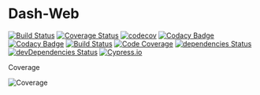 # Dash-Web

[![Build Status](https://travis-ci.com/ArnaudFlaesch/Dash-Web.svg?branch=master)](https://travis-ci.com/ArnaudFlaesch/Dash-Web)
[![Coverage Status](https://coveralls.io/repos/github/ArnaudFlaesch/Dash-Web/badge.svg?branch=master)](https://coveralls.io/github/ArnaudFlaesch/Dash-Web?branch=master)
[![codecov](https://codecov.io/gh/ArnaudFlaesch/Dash-Web/branch/master/graph/badge.svg)](https://codecov.io/gh/ArnaudFlaesch/Dash-Web)
[![Codacy Badge](https://api.codacy.com/project/badge/Grade/11fd289d78594b809ef1aaa1328c31c7)](https://www.codacy.com/app/arnaudflaesch/Dash-Web?utm_source=github.com&amp;utm_medium=referral&amp;utm_content=ArnaudFlaesch/Dash-Web&amp;utm_campaign=Badge_Grade)
[![Codacy Badge](https://api.codacy.com/project/badge/Coverage/11fd289d78594b809ef1aaa1328c31c7)](https://www.codacy.com/app/arnaudflaesch/Dash-Web?utm_source=github.com&amp;utm_medium=referral&amp;utm_content=ArnaudFlaesch/Dash-Web&amp;utm_campaign=Badge_Coverage)
[![Build Status](https://scrutinizer-ci.com/g/ArnaudFlaesch/Dash-Web/badges/build.png?b=master)](https://scrutinizer-ci.com/g/ArnaudFlaesch/Dash-Web/build-status/master)
[![Code Coverage](https://scrutinizer-ci.com/g/ArnaudFlaesch/Dash-Web/badges/coverage.png?b=master)](https://scrutinizer-ci.com/g/ArnaudFlaesch/Dash-Web/?branch=master)
[![dependencies Status](https://david-dm.org/ArnaudFlaesch/Dash-Web/status.svg)](https://david-dm.org/ArnaudFlaesch/Dash-Web)
[![devDependencies Status](https://david-dm.org/ArnaudFlaesch/Dash-Web/dev-status.svg)](https://david-dm.org/ArnaudFlaesch/Dash-Web?type=dev)
[![Cypress.io](https://img.shields.io/badge/tested%20with-Cypress-04C38E.svg)](https://www.cypress.io/)

Coverage

![Coverage](https://codecov.io/gh/ArnaudFlaesch/Dash-Web/branch/master/graphs/sunburst.svg)